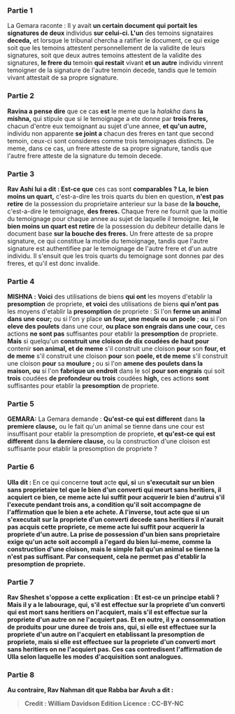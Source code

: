 
### Partie 1
La Gemara raconte : Il y avait <b>un certain document qui portait les signatures de deux</b> individus <b>sur celui-ci. L'un</b> des temoins signataires <b>deceda,</b> et lorsque le tribunal chercha a ratifier le document, ce qui exige soit que les temoins attestent personnellement de la validite de leurs signatures, soit que deux autres temoins attestent de la validite des signatures, <b>le frere du</b> temoin <b>qui restait</b> vivant <b>et un autre</b> individu</b> vinrent temoigner de la signature de l'autre</b> temoin decede, tandis que le temoin vivant attestait de sa propre signature.

### Partie 2
<b>Ravina a pense dire</b> que ce cas <b>est</b> le meme que la <i>halakha</i> dans <b>la mishna,</b> qui stipule que si le temoignage a ete donne par <b>trois freres,</b> chacun d'entre eux temoignant au sujet d'une annee, <b>et qu'un autre,</b> individu non apparente <b>se joint a</b> chacun des freres en tant que second temoin, ceux-ci sont consideres comme trois temoignages distincts. De meme, dans ce cas, un frere atteste de sa propre signature, tandis que l'autre frere atteste de la signature du temoin decede.

### Partie 3
<b>Rav Ashi lui a dit : Est-ce que</b> ces cas sont <b>comparables ? La, le bien moins un quart,</b> c'est-a-dire les trois quarts du bien en question, <b>n'est pas retire</b> de la possession du proprietaire anterieur sur la base de <b>la bouche,</b> c'est-a-dire le temoignage, <b>des freres.</b> Chaque frere ne fournit que la moitie du temoignage pour chaque annee au sujet de laquelle il temoigne. <b>Ici, le bien moins un quart est retire</b> de la possession du debiteur detaille dans le document base <b>sur la bouche des freres.</b> Un frere atteste de sa propre signature, ce qui constitue la moitie du temoignage, tandis que l'autre signature est authentifiee par le temoignage de l'autre frere et d'un autre individu. Il s'ensuit que les trois quarts du temoignage sont donnes par des freres, et qu'il est donc invalide.

### Partie 4
<strong>MISHNA :</strong> <b>Voici</b> des utilisations de biens <b>qui ont</b> les moyens d'etablir la <b>presomption</b> de propriete, <b>et voici</b> des utilisations de biens <b>qui n'ont pas</b> les moyens d'etablir la <b>presomption</b> de propriete : Si l'on <b>ferme un animal dans une cour;</b> ou si l'on y place <b>un four, une meule ou un poele</b> ; <b>ou</b> si l'on <b>eleve des poulets</b> dans une cour, <b>ou place son engrais dans une cour,</b> ces actions <b>ne sont pas</b> suffisantes pour etablir la <b>presomption</b> de propriete. <b>Mais</b> si quelqu'un <b>construit une cloison de dix coudées de haut pour</b> contenir <b>son animal, et de meme</b> s'il construit une cloison <b>pour</b> son <b>four, et de meme</b> s'il construit une cloison <b>pour</b> son <b>poele, et de meme</b> s'il construit une cloison <b>pour</b> sa <b>moulure ; </b> ou si l'on <b>amene des poulets dans la maison, ou</b> si l'on <b>fabrique un endroit</b> dans le sol <b>pour son engrais</b> qui soit <b>trois</b> coudées <b>de profondeur ou trois</b> coudées <b>high,</b> ces actions <b>sont</b> suffisantes pour etablir la <b>presomption</b> de propriete.

### Partie 5
<strong>GEMARA:</strong> La Gemara demande : <b>Qu'est-ce qui est different</b> dans <b>la premiere clause,</b> ou le fait qu'un animal se tienne dans une cour est insuffisant pour etablir la presomption de propriete, <b>et qu'est-ce qui est different</b> dans <b>la derniere clause,</b> ou la construction d'une cloison est suffisante pour etablir la presomption de propriete ?

### Partie 6
<b>Ulla dit : </b> En ce qui concerne <b>tout</b> acte <b>qui, si</b> un <b>s'executait <b>sur</b> un bien sans proprietaire tel que le <b>bien d'un converti</b> qui meurt sans heritiers, il <b>acquiert</b> ce bien, ce meme acte lui suffit pour <b>acquerir le bien d'autrui</b> s'il l'execute pendant trois ans, a condition qu'il soit accompagne de l'affirmation que le bien a ete achete. A l'inverse, <b>tout</b> acte <b>que si</b> un <b>s'executait <b>sur</b> la <b>propriete d'un converti</b> decede sans heritiers il n'aurait <b>pas acquis</b> cette propriete, ce meme acte lui suffit pour <b>acquerir la propriete d'un autre. </b> La prise de possession d'un bien sans proprietaire exige qu'un acte soit accompli a l'egard du bien lui-meme, comme la construction d'une cloison, mais le simple fait qu'un animal se tienne la n'est pas suffisant. Par consequent, cela ne permet pas d'etablir la presomption de propriete.

### Partie 7
<b>Rav Sheshet s'oppose a cette</b> explication : <b>Et est-ce</b> un <b>principe etabli ? Mais il y a le labourage, qui,</b> s'il est effectue <b>sur</b> la <b>propriete d'un converti</b> qui est mort sans heritiers on l'<b>acquiert</b>, mais s'il est effectue <b>sur</b> la <b>propriete d'un autre</b> on ne l'<b>acquiert</b> pas. <b>Et</b> en outre, <b>il y a consommation de produits</b> pour une duree de trois ans, <b>qui,</b> si elle est effectuee <b>sur</b> la <b>propriete d'un autre</b> on <b>l'acquiert</b> en etablissant la presomption de propriete, mais si elle est effectuee <b>sur</b> la <b>propriete d'un converti</b> mort sans heritiers on <b>ne l'acquiert pas</b>. Ces cas contredisent l'affirmation de Ulla selon laquelle les modes d'acquisition sont analogues.

### Partie 8
<b>Au contraire, Rav Nahman dit</b> que <b>Rabba bar Avuh a dit :</b>

>Credit : William Davidson Edition
>Licence : CC-BY-NC